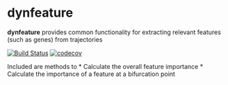 <!-- README.md is generated from README.Rmd. Please edit that file -->
dynfeature
==========

**dynfeature** provides common functionality for extracting relevant
features (such as genes) from trajectories

[![Build
Status](https://travis-ci.org/dynverse/dynfeature.svg)](https://travis-ci.org/dynverse/dynfeature)
[![codecov](https://codecov.io/gh/dynverse/dynfeature/branch/master/graph/badge.svg)](https://codecov.io/gh/dynverse/dynfeature)

Included are methods to \* Calculate the overall feature importance \*
Calculate the importance of a feature at a bifurcation point
